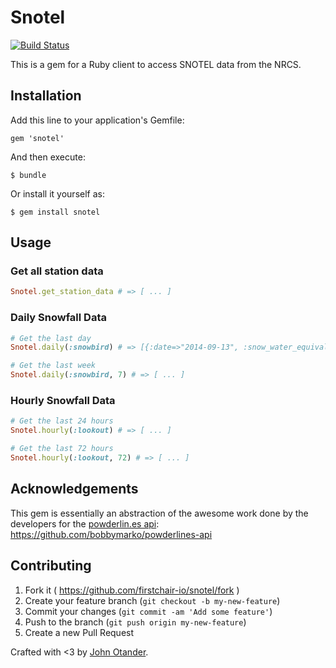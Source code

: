 # Snotel

[![Build Status](https://travis-ci.org/firstchair-io/snotel.svg?branch=master)](https://travis-ci.org/firstchair-io/snotel)

This is a gem for a Ruby client to access SNOTEL data from the NRCS.

## Installation

Add this line to your application's Gemfile:

    gem 'snotel'

And then execute:

    $ bundle

Or install it yourself as:

    $ gem install snotel

## Usage

### Get all station data

```ruby
Snotel.get_station_data # => [ ... ]
```

### Daily Snowfall Data

```ruby
# Get the last day
Snotel.daily(:snowbird) # => [{:date=>"2014-09-13", :snow_water_equivalent_in=>"0.0", :change_in_snow_water_equivalent_in=>"0.0", :snow_depth_in=>nil, :change_in_snow_depth_in=>nil}]

# Get the last week
Snotel.daily(:snowbird, 7) # => [ ... ]
```

### Hourly Snowfall Data

```ruby
# Get the last 24 hours
Snotel.hourly(:lookout) # => [ ... ]

# Get the last 72 hours
Snotel.hourly(:lookout, 72) # => [ ... ]
```

## Acknowledgements

This gem is essentially an abstraction of the awesome work done by the developers for the
[powderlin.es api](http://powderlin.es/api.html): <https://github.com/bobbymarko/powderlines-api>

## Contributing

1. Fork it ( https://github.com/firstchair-io/snotel/fork )
2. Create your feature branch (`git checkout -b my-new-feature`)
3. Commit your changes (`git commit -am 'Add some feature'`)
4. Push to the branch (`git push origin my-new-feature`)
5. Create a new Pull Request

Crafted with <3 by [John Otander](http://johnotander.com).
